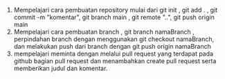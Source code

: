 1. Mempelajari cara pembuatan repository mulai dari git init , git add . , git commit -m "komentar", git branch main , git remote "..", git push origin main
2. Mempelajari cara pembuatan branch , git branch namaBranch , perpindahan branch dengan menggunakan git checkout namaBranch, dan melakukan push dari branch dengan git push origin namaBranch
3. mempelajari meminta dengan melalui pull request yang terdapat pada github bagian pull request dan menambahkan create pull request serta memberikan judul dan komentar.
